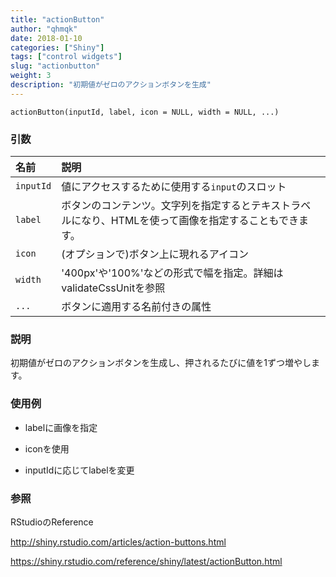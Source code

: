 ```yaml
---
title: "actionButton"
author: "qhmqk"
date: 2018-01-10
categories: ["Shiny"]
tags: ["control widgets"]
slug: "actionbutton"
weight: 3
description: "初期値がゼロのアクションボタンを生成"
---
```


```{r eval = FALSE}
actionButton(inputId, label, icon = NULL, width = NULL, ...)
```

### 引数

|名前|説明|
|:--|:--|
|`inputId`|値にアクセスするために使用する`input`のスロット|
|`label`|ボタンのコンテンツ。文字列を指定するとテキストラベルになり、HTMLを使って画像を指定することもできます。|
|`icon`|(オプションで)ボタン上に現れるアイコン|
|`width`|'400px'や'100%'などの形式で幅を指定。詳細はvalidateCssUnitを参照|
|`...`|ボタンに適用する名前付きの属性|

### 説明

初期値がゼロのアクションボタンを生成し、押されるたびに値を1ずつ増やします。

### 使用例

* labelに画像を指定



* iconを使用





* inputIdに応じてlabelを変更






### 参照

RStudioのReference

http://shiny.rstudio.com/articles/action-buttons.html

https://shiny.rstudio.com/reference/shiny/latest/actionButton.html

